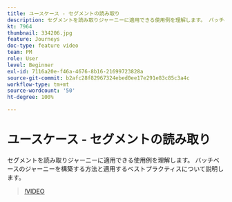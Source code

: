 ```yaml
---
title: ユースケース - セグメントの読み取り
description: セグメントを読み取りジャーニーに適用できる使用例を理解します。 バッチベースのジャーニーを構築する方法と適用するベストプラクティスについて説明します。
kt: 7964
thumbnail: 334206.jpg
feature: Journeys
doc-type: feature video
team: PM
role: User
level: Beginner
exl-id: 7116a20e-f46a-4676-8b16-21699723828a
source-git-commit: b2afc28f82967324ebed0ee17e291e83c85c3a4c
workflow-type: tm+mt
source-wordcount: '50'
ht-degree: 100%

---
```


# ユースケース - セグメントの読み取り

セグメントを読み取りジャーニーに適用できる使用例を理解します。 バッチベースのジャーニーを構築する方法と適用するベストプラクティスについて説明します。

>[!VIDEO](https://video.tv.adobe.com/v/334206?quality=12&learn=on)
